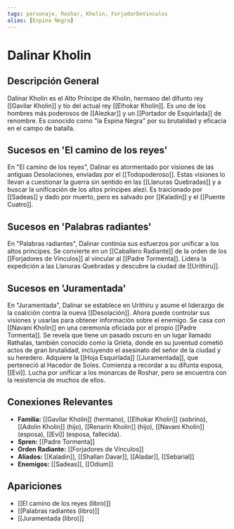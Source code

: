 ```yaml
---
tags: personaje, Roshar, Kholin, ForjadorDeVinculos
alias: [Espina Negra]
---
```


# Dalinar Kholin

## Descripción General
Dalinar Kholin es el Alto Príncipe de Kholin, hermano del difunto rey [[Gavilar Kholin]] y tío del actual rey [[Elhokar Kholin]]. Es uno de los hombres más poderosos de [[Alezkar]] y un [[Portador de Esquirlada]] de renombre. Es conocido como "la Espina Negra" por su brutalidad y eficacia en el campo de batalla.

## Sucesos en 'El camino de los reyes'
En "El camino de los reyes", Dalinar es atormentado por visiones de las antiguas Desolaciones, enviadas por el [[Todopoderoso]]. Estas visiones lo llevan a cuestionar la guerra sin sentido en las [[Llanuras Quebradas]] y a buscar la unificación de los altos príncipes alezi. Es traicionado por [[Sadeas]] y dado por muerto, pero es salvado por [[Kaladin]] y el [[Puente Cuatro]].

## Sucesos en 'Palabras radiantes'
En "Palabras radiantes", Dalinar continúa sus esfuerzos por unificar a los altos príncipes. Se convierte en un [[Caballero Radiante]] de la orden de los [[Forjadores de Vínculos]] al vincular al [[Padre Tormenta]]. Lidera la expedición a las Llanuras Quebradas y descubre la ciudad de [[Urithiru]].

## Sucesos en 'Juramentada'
En "Juramentada", Dalinar se establece en Urithiru y asume el liderazgo de la coalición contra la nueva [[Desolación]]. Ahora puede controlar sus visiones y usarlas para obtener información sobre el enemigo. Se casa con [[Navani Kholin]] en una ceremonia oficiada por el propio [[Padre Tormenta]]. Se revela que tiene un pasado oscuro en un lugar llamado Rathalas, también conocido como la Grieta, donde en su juventud cometió actos de gran brutalidad, incluyendo el asesinato del señor de la ciudad y su heredero. Adquiere la [[Hoja Esquirlada]] [[Juramentada]], que perteneció al Hacedor de Soles. Comienza a recordar a su difunta esposa, [[Evi]]. Lucha por unificar a los monarcas de Roshar, pero se encuentra con la resistencia de muchos de ellos.

## Conexiones Relevantes
* **Familia:** [[Gavilar Kholin]] (hermano), [[Elhokar Kholin]] (sobrino), [[Adolin Kholin]] (hijo), [[Renarin Kholin]] (hijo), [[Navani Kholin]] (esposa), [[Evi]] (esposa, fallecida).
* **Spren:** [[Padre Tormenta]]
* **Orden Radiante:** [[Forjadores de Vínculos]]
* **Aliados:** [[Kaladin]], [[Shallan Davar]], [[Aladar]], [[Sebarial]]
* **Enemigos:** [[Sadeas]], [[Odium]]

## Apariciones
* [[El camino de los reyes (libro)]]
* [[Palabras radiantes (libro)]]
* [[Juramentada (libro)]]
